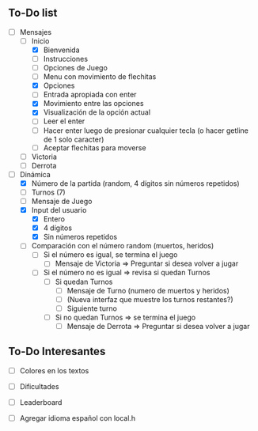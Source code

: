 ## To-Do list
- [ ] Mensajes
    - [ ] Inicio
        - [x] Bienvenida 
        - [ ] Instrucciones 
        - [ ] Opciones de Juego
        - [ ] Menu con movimiento de flechitas
		- [x] Opciones
		- [ ] Entrada apropiada con enter
		- [x] Movimiento entre las opciones
		- [x] Visualización de la opción actual
		- [ ] Leer el enter
		- [ ] Hacer enter luego de presionar cualquier tecla (o hacer getline de 1 solo caracter)
		- [ ] Aceptar flechitas para moverse
    - [ ] Victoria
    - [ ] Derrota

- [ ] Dinámica
    - [x] Número de la partida (random, 4 dígitos sin números repetidos)
    - [ ] Turnos (7)
    - [ ] Mensaje de Juego
    - [x] Input del usuario
        - [x] Entero
        - [x] 4 dígitos
        - [x] Sin números repetidos
    - [ ] Comparación con el número random (muertos, heridos)
        - [ ] Si el número es igual, se termina el juego
            - [ ] Mensaje de Victoria => Preguntar si desea volver a jugar
        - [ ] Si el número no es igual => revisa si quedan Turnos
            - [ ] Si quedan Turnos
                - [ ] Mensaje de Turno (numero de muertos y heridos)
                - [ ] (Nueva interfaz que muestre los turnos restantes?)
                - [ ] Siguiente turno
            - [ ] Si no quedan Turnos => se termina el juego
                - [ ] Mensaje de Derrota => Preguntar si desea volver a jugar

## To-Do Interesantes
- [ ] Colores en los textos
- [ ] Dificultades
- [ ] Leaderboard
- [ ] Agregar idioma español con local.h

